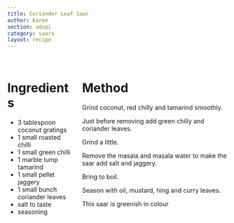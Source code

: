 ```yaml
---
title: Coriander Leaf Saar
author: Karen
section: udupi
category: saars
layout: recipe
---
```


<br>
<div class='columns'> <div class='column is-one-third p-3' markdown='1'>

# Ingredients

* 3 tablespoon coconut gratings
* 1 small roasted chilli
* 1 small green chilli
* 1 marble lump tamarind
* 1 small pellet jaggery
* 1 small bunch coriander leaves
* salt to taste
* seasoning



</div> <div class='column is-two-thirds p-3' markdown='1'>

# Method

Grind coconut, red chilly and tamarind smoothly.

Just before removing add green chilly and coriander leaves.

Grind a little.

Remove the masala and masala water to make the saar add salt and jaggery.

Bring to boil.

Season with oil, mustard, hing and curry leaves.

This saar is greenish in colour



</div> </div>